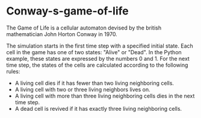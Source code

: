 # Conway-s-game-of-life


The Game of Life is a cellular automaton devised by the british mathematician John Horton Conway in 1970.

 The simulation starts in the first time step with a specified initial state. Each cell in the game has one of two states: "Alive" or "Dead". In the Python example, these states are expressed by the numbers 0 and 1. For the next time step, the states of the cells are calculated according to the following rules:

  *  A living cell dies if it has fewer than two living neighboring cells.
  *  A living cell with two or three living neighbors lives on.
  *  A living cell with more than three living neighboring cells dies in the next time step.
  *  A dead cell is revived if it has exactly three living neighboring cells.
